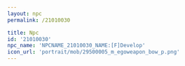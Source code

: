 ```yaml
---
layout: npc
permalink: /21010030

title: Npc
id: '21010030'
npc_name: 'NPCNAME_21010030_NAME:[F]Develop'
icon_url: 'portrait/mob/29500005_m_egoweapon_bow_p.png'
---
```

